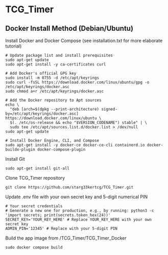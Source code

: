 # TCG_Timer

## Docker Install Method (Debian/Ubuntu)
Install Docker and Docker Compose (see installation.txt for more elaborate tutorial)
```
# Update package list and install prerequisites
sudo apt-get update
sudo apt-get install -y ca-certificates curl

# Add Docker's official GPG key
sudo install -m 0755 -d /etc/apt/keyrings
sudo curl -fsSL https://download.docker.com/linux/ubuntu/gpg -o /etc/apt/keyrings/docker.asc
sudo chmod a+r /etc/apt/keyrings/docker.asc

# Add the Docker repository to Apt sources
echo \
  "deb [arch=$(dpkg --print-architecture) signed-by=/etc/apt/keyrings/docker.asc] https://download.docker.com/linux/ubuntu \
  $(. /etc/os-release && echo "$VERSION_CODENAME") stable" | \
  sudo tee /etc/apt/sources.list.d/docker.list > /dev/null
sudo apt-get update

# Install Docker Engine, CLI, and Compose
sudo apt-get install -y docker-ce docker-ce-cli containerd.io docker-buildx-plugin docker-compose-plugin
```
Install Git
```
sudo apt-get install git-all
```
Clone TCG_Timer repository
```
git clone https://github.com/starg33kertcg/TCG_Timer.git
```
Update .env file with your own secret key and 5-digit numerical PIN
```
# Your secret credentials
# Generate a new one for production, e.g., by running: python3 -c 'import secrets; print(secrets.token_hex(24))'
SECRET_KEY='YOUR_KEY_HERE' # Replace YOUR_KEY_HERE with your own secret key
ADMIN_PIN='12345' # Replace with your 5-digit PIN
```
Build the app image from /TCG_Timer/TCG_Timer_Docker
```
sudo docker compose build
```
